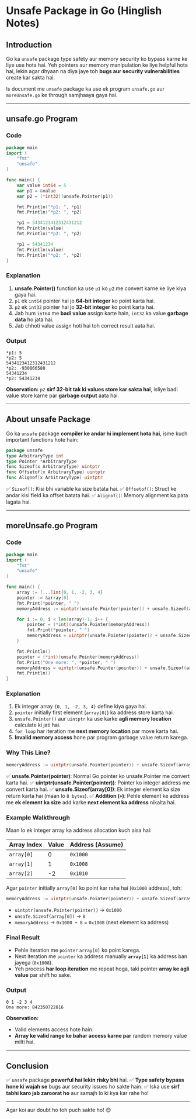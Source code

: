 
# Unsafe Package in Go (Hinglish Notes)

## **Introduction**

Go ka `unsafe` package type safety aur memory security ko bypass karne ke liye use hota hai. Yeh pointers aur memory manipulation ke liye helpful hota hai, lekin agar dhyaan na diya jaye toh **bugs aur security vulnerabilities** create kar sakta hai.

Is document me `unsafe` package ka use ek program `unsafe.go` aur `moreUnsafe.go` ke through samjhaaya gaya hai.

---

## **unsafe.go Program**

### **Code**

```go
package main
import (
    "fmt"
    "unsafe"
)

func main() {
    var value int64 = 5
    var p1 = &value
    var p2 = (*int32)(unsafe.Pointer(p1))

    fmt.Println("*p1: ", *p1)
    fmt.Println("*p2: ", *p2)

    *p1 = 5434123412312431212
    fmt.Println(value)
    fmt.Println("*p2: ", *p2)

    *p1 = 54341234
    fmt.Println(value)
    fmt.Println("*p2: ", *p2)
}
```

### **Explanation**

1. **unsafe.Pointer()** function ka use `p1` ko `p2` me convert karne ke liye kiya gaya hai.
2. `p1` ek `int64` pointer hai jo **64-bit integer** ko point karta hai.
3. `p2` ek `int32` pointer hai jo **32-bit integer** ko point karta hai.
4. Jab hum `int64` me **badi value** assign karte hain, `int32` ka value **garbage data** ho jata hai.
5. Jab chhoti value assign hoti hai toh correct result aata hai.

### **Output**

```
*p1: 5
*p2: 5
5434123412312431212
*p2: -930866580
54341234
*p2: 54341234
```

**Observation:** `p2` **sirf 32-bit tak ki values store kar sakta hai**, isliye badi value store karne par **garbage output** aata hai.

---

## **About unsafe Package**

Go ka `unsafe` package **compiler ke andar hi implement hota hai**, isme kuch important functions hote hain:

```go
package unsafe
type ArbitraryType int
type Pointer *ArbitraryType
func Sizeof(x ArbitraryType) uintptr
func Offsetof(x ArbitraryType) uintptr
func Alignof(x ArbitraryType) uintptr
```

✅ `Sizeof()`: Kisi bhi variable ka size batata hai. ✅ `Offsetof()`: Struct ke andar kisi field ka offset batata hai. ✅ `Alignof()`: Memory alignment ka pata lagata hai.

---

## **moreUnsafe.go Program**

### **Code**

```go
package main
import (
    "fmt"
    "unsafe"
)

func main() {
    array := [...]int{0, 1, -2, 3, 4}
    pointer := &array[0]
    fmt.Print(*pointer, " ")
    memoryAddress := uintptr(unsafe.Pointer(pointer)) + unsafe.Sizeof(array[0])

    for i := 0; i < len(array)-1; i++ {
        pointer = (*int)(unsafe.Pointer(memoryAddress))
        fmt.Print(*pointer, " ")
        memoryAddress = uintptr(unsafe.Pointer(pointer)) + unsafe.Sizeof(array[0])
    }

    fmt.Println()
    pointer = (*int)(unsafe.Pointer(memoryAddress))
    fmt.Print("One more: ", *pointer, " ")
    memoryAddress = uintptr(unsafe.Pointer(pointer)) + unsafe.Sizeof(array[0])
    fmt.Println()
}
```

### **Explanation**

1. Ek integer array `{0, 1, -2, 3, 4}` define kiya gaya hai.
2. `pointer` initially first element (`array[0]`) ka address store karta hai.
3. `unsafe.Pointer()` aur `uintptr` ka use karke **agli memory location** calculate ki jati hai.
4. `for loop` har iteration me **next memory location** par move karta hai.
5. **Invalid memory access** hone par program garbage value return karega.

### **Why This Line?**

```go
memoryAddress := uintptr(unsafe.Pointer(pointer)) + unsafe.Sizeof(array[0])
```

✅ **unsafe.Pointer(pointer)**: Normal Go pointer ko unsafe.Pointer me convert karta hai. ✅ **uintptr(unsafe.Pointer(pointer))**: Pointer ko integer address me convert karta hai. ✅ **unsafe.Sizeof(array[0])**: Ek integer element ka size return karta hai (maan lo `8 bytes`). ✅ **Addition (`+`)**: Pehle element ke address me **ek element ka size** add karke **next element ka address** nikalta hai.

### **Example Walkthrough**

Maan lo ek integer array ka address allocation kuch aisa hai:

|Array Index|Value|Address (Assume)|
|---|---|---|
|`array[0]`|0|`0x1000`|
|`array[1]`|1|`0x1008`|
|`array[2]`|-2|`0x1010`|

Agar `pointer` initially `array[0]` ko point kar raha hai (`0x1000` address), toh:

```go
memoryAddress := uintptr(unsafe.Pointer(pointer)) + unsafe.Sizeof(array[0])
```

- `uintptr(unsafe.Pointer(pointer))` → `0x1000`
- `unsafe.Sizeof(array[0])` → `8`
- `memoryAddress` → `0x1000 + 8` = `0x1008` (next element ka address)

### **Final Result**

- Pehle iteration me `pointer` `array[0]` ko point karega.
- Next iteration me `pointer` ka address manually **`array[1]`** ka address ban jayega (`0x1008`).
- Yeh process **har loop iteration** me repeat hoga, taki pointer **array ke agli value** par shift ho sake.

### **Output**

```
0 1 -2 3 4
One more: 842350722816
```

**Observation:**

- Valid elements access hote hain.
- **Array ke valid range ke bahar access karne par** random memory value milti hai.

---

## **Conclusion**

✅ `unsafe` package **powerful hai lekin risky bhi** hai. ✅ **Type safety bypass hone ki wajah se** bugs aur security issues ho sakte hain. ✅ Iska use **sirf tabhi karo jab zaroorat ho** aur samajh lo ki kya kar rahe ho!

---

Agar koi aur doubt ho toh puch sakte ho! 😊